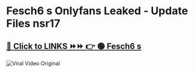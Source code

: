 
 # Fesch6 s Onlyfans Leaked - Update Files nsr17

## <h2><a href="https://clipsfans.com/Fesch6_s&ref=git">🔗 Click to LINKS ⏩⏩ 👉 🟢 Fesch6 s </a></h2>

<a href="https://clipsfans.com/Fesch6_s&ref=git" rel="nofollow" data-target="animated-image.originalLink"><img src="https://i.ibb.co.com/xMMVF88/686577567.gif" alt="Viral Video Original" style="max-width: 100%; display: inline-block;" data-target="animated-image.originalImage"></a>

